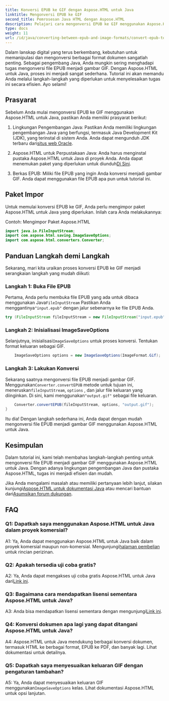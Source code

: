 ```yaml
---
title: Konversi EPUB ke GIF dengan Aspose.HTML untuk Java
linktitle: Mengonversi EPUB ke GIF
second_title: Pemrosesan Java HTML dengan Aspose.HTML
description: Pelajari cara mengonversi EPUB ke GIF menggunakan Aspose.HTML untuk Java. Sederhana, efisien, dan dapat diandalkan.
type: docs
weight: 11
url: /id/java/converting-between-epub-and-image-formats/convert-epub-to-gif/
---
```

Dalam lanskap digital yang terus berkembang, kebutuhan untuk memanipulasi dan mengonversi berbagai format dokumen sangatlah penting. Sebagai pengembang Java, Anda mungkin sering menghadapi tugas mengonversi file EPUB menjadi gambar GIF. Dengan Aspose.HTML untuk Java, proses ini menjadi sangat sederhana. Tutorial ini akan memandu Anda melalui langkah-langkah yang diperlukan untuk menyelesaikan tugas ini secara efisien. Ayo selami!

## Prasyarat

Sebelum Anda mulai mengonversi EPUB ke GIF menggunakan Aspose.HTML untuk Java, pastikan Anda memiliki prasyarat berikut:

1. Lingkungan Pengembangan Java:
    Pastikan Anda memiliki lingkungan pengembangan Java yang berfungsi, termasuk Java Development Kit (JDK), yang terinstal di sistem Anda. Anda dapat mengunduh JDK terbaru dari[situs web Oracle](https://www.oracle.com/java/technologies/javase-downloads.html).

2. Aspose.HTML untuk Perpustakaan Java:
    Anda harus menginstal pustaka Aspose.HTML untuk Java di proyek Anda. Anda dapat menemukan paket yang diperlukan untuk diunduh[Di Sini](https://releases.aspose.com/html/java/).

3. Berkas EPUB:
   Miliki file EPUB yang ingin Anda konversi menjadi gambar GIF. Anda dapat menggunakan file EPUB apa pun untuk tutorial ini.

## Paket Impor

Untuk memulai konversi EPUB ke GIF, Anda perlu mengimpor paket Aspose.HTML untuk Java yang diperlukan. Inilah cara Anda melakukannya:

Contoh: Mengimpor Paket Aspose.HTML
```java
import java.io.FileInputStream;
import com.aspose.html.saving.ImageSaveOptions;
import com.aspose.html.converters.Converter;
```

## Panduan Langkah demi Langkah

Sekarang, mari kita uraikan proses konversi EPUB ke GIF menjadi serangkaian langkah yang mudah diikuti:

### Langkah 1: Buka File EPUB

 Pertama, Anda perlu membuka file EPUB yang ada untuk dibaca menggunakan Java`FileInputStream` Pastikan Anda menggantinya`"input.epub"` dengan jalur sebenarnya ke file EPUB Anda.

```java
try (FileInputStream fileInputStream = new FileInputStream("input.epub")) {
```

### Langkah 2: Inisialisasi ImageSaveOptions

 Selanjutnya, inisialisasi`ImageSaveOptions` untuk proses konversi. Tentukan format keluaran sebagai GIF.

```java
    ImageSaveOptions options = new ImageSaveOptions(ImageFormat.Gif);
```

### Langkah 3: Lakukan Konversi

 Sekarang saatnya mengonversi file EPUB menjadi gambar GIF. Menggunakan`Converter.convertEPUB` metode untuk tujuan ini, meneruskan`fileInputStream`, `options` , dan jalur file keluaran yang diinginkan. Di sini, kami menggunakan`"output.gif"` sebagai file keluaran.

```java
    Converter.convertEPUB(fileInputStream, options, "output.gif");
}
```

Itu dia! Dengan langkah sederhana ini, Anda dapat dengan mudah mengonversi file EPUB menjadi gambar GIF menggunakan Aspose.HTML untuk Java.

## Kesimpulan

Dalam tutorial ini, kami telah membahas langkah-langkah penting untuk mengonversi file EPUB menjadi gambar GIF menggunakan Aspose.HTML untuk Java. Dengan adanya lingkungan pengembangan Java dan pustaka Aspose.HTML, tugas ini menjadi efisien dan mudah.

 Jika Anda mengalami masalah atau memiliki pertanyaan lebih lanjut, silakan kunjungi[Aspose.HTML untuk dokumentasi Java](https://reference.aspose.com/html/java/) atau mencari bantuan dari[Asumsikan forum dukungan](https://forum.aspose.com/).

## FAQ

### Q1: Dapatkah saya menggunakan Aspose.HTML untuk Java dalam proyek komersial?

A1: Ya, Anda dapat menggunakan Aspose.HTML untuk Java baik dalam proyek komersial maupun non-komersial. Mengunjungi[halaman pembelian](https://purchase.aspose.com/buy) untuk rincian perizinan.

### Q2: Apakah tersedia uji coba gratis?

 A2: Ya, Anda dapat mengakses uji coba gratis Aspose.HTML untuk Java dari[Link ini](https://releases.aspose.com/).

### Q3: Bagaimana cara mendapatkan lisensi sementara Aspose.HTML untuk Java?

 A3: Anda bisa mendapatkan lisensi sementara dengan mengunjungi[Link ini](https://purchase.aspose.com/temporary-license/).

### Q4: Konversi dokumen apa lagi yang dapat ditangani Aspose.HTML untuk Java?

A4: Aspose.HTML untuk Java mendukung berbagai konversi dokumen, termasuk HTML ke berbagai format, EPUB ke PDF, dan banyak lagi. Lihat dokumentasi untuk detailnya.

### Q5: Dapatkah saya menyesuaikan keluaran GIF dengan pengaturan tambahan?

 A5: Ya, Anda dapat menyesuaikan keluaran GIF menggunakan`ImageSaveOptions` kelas. Lihat dokumentasi Aspose.HTML untuk opsi lanjutan.